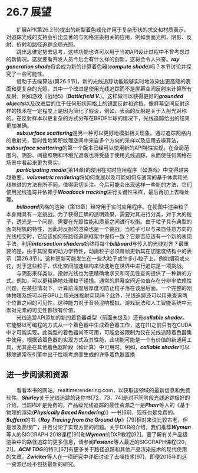 # 26.7 展望
&emsp;&emsp;扩展API(第26.2节)提出的新型着色器允许用于复杂形状的求交和材质表示。对追踪光线的支持会引出显著的与网格渲染相关的应用，例如表面光照、阴影、反射、折射和路径追踪全局光照。  
&emsp;&emsp;跳出思维定势去思考，这些功能也许可以用于当初API设计过程中不曾考虑过的新情况。这就要看开发人员今后会有什么样的创新，这将会令人兴奋。***ray generation shade***将会成为新的计算着色器(***compute shade***)吗？本节讨论并探究了一些可能性。  
&emsp;&emsp;借助于去噪算法(第26.5节)，新的光线追踪功能能够实时地渲染出更高级的表面和更复杂的光照。其中一个改进是使用光线追踪而不是屏幕空间反射来计算所有反射，例如游戏《战地5》(***Battlefield V.***)。这样做可以获得更好的***grounded objects***以及改进后的位于任何形状网格上的镜面反射和遮挡。像屏幕空间反射这样的技术在一定程度上是因为简化了假设，例如，表面的反射是关于入射光对称的。在反射样本以更复杂的方式分布在BRDF半球的情况下，光线追踪给出的结果更加准确。  
&emsp;&emsp;***subsurface scattering***是另一种可以更好地模拟相关现象。通过追踪网格内的散射光，暂时性地累积纹理空间中来自多个方向的采样以及应用去噪算法，***subsurface scattering***的第一个版本已经可以使用新的API特性实现。在全局范围内，阴影、间接照明和环境光遮蔽也将受益于使用光线追踪，从而使任何网格在场景中看起来更为真实。  
&emsp;&emsp;***participating media***(第14章)的使用在实时应用程序（如游戏）中变得越来越重要。***volumetric rendering***将如何发展以及可能如何与通常的基于体素和光线推进的方法有所不同，值得密切关注。今后可能会出现这样一些新的方法，它们使用光线追踪并依赖于***Woodcock tracking***进行关键性采样，最后再加上去噪处理。  
&emsp;&emsp;***billboard***风格的渲染（第13章）经常用于实时应用程序。在视图中渲染粒子本身就具有一定挑战。为了获得正确的透明效果，需要对其进行分类，对于大的粒子，透光是一个问题，需要在光照性能和质量之间进行权衡。由于粒子具有典型的面向相机的特性，因此对反射的渲染也是一个挑战。当粒子可以与来自任意方向的光线相交时，它应该如何在路径追踪框架中保持一致？它是否应该有一个新的表现手法，利用***intersection shaders***始终将每个***billboard***与传入的光线对齐？最重要的是，由于其固有的动力学特性，动画粒子必须每帧更新其在加速度结构中的表示（第26.3节）。这种更新可能发生在一些大粒子或许多小粒子上，例如烟羽或火花，对于这些粒子，优化空间加速结构来快速地在世界中进行追踪是一项挑战。  
&emsp;&emsp;与阴影采样类似，投射光线也为更精确地求交和可见性查询提供了一种新的方式。例如，可以更精确地处理粒子碰撞。通常的屏幕空间近似值存在分辨率依赖性问题，在某些情况下，计算前深度层厚度可防止粒子落在该层后面。一个完整的刚体物理系统可以在GPU上用光线投射实现吗？此外，光线追踪还可以用来查询两个位置之间的可见性。这种能力对于音频混响模拟、游戏玩法和人工智能系统中元素对元素的可见性都很有价值。  
&emsp;&emsp;光线追踪API添加的新的着色器类型（前面未提及）还有***callable shader***。它能够以可编程的方式从一个着色器中生成着色器工作，这在[1]之前只有在CUDA中才可能实现。此类型的着色器尚不可用，可能会被限制为仅在光线追踪着色器集中使用。根据该着色器的实现方式及其性能，此功能可能是一个有价值的新通用工具，尤其是在其他着色器阶段（如计算）中可用时。例如，***callable shader***可以移除通常在引擎中出于性能考虑而生成的许多着色器置换

## 进一步阅读和资源
&emsp;&emsp;看看本书的网站，realtimerendering.com，以获取该领域的最新信息和免费软件。***Shirley***关于光线追踪的迷你书[72，73，74]是对不同阶段光线追踪极好的介绍，当前PDF是免费的。产品级光线追踪的最佳资源之一是***Pharr***等人的《基于物理的渲染(***Physically Based Rendering***)》一书[66]，现在也是免费的。***Suffern***的书《***Ray Tracing from the Ground Up***》[79]相对来说比较古老，但是涉及面很广，并且讨论了实现方面的问题。关于DXR的介绍，我们推荐***Wyman***等人的SIGGRAPH 2018课程[91]和***Wyman***的DXR教程[92]。要了解有关产品级渲染中的路径追踪的更多信息，请参阅***Fasione***等人最近的SIGGRAPH课程[20，21]。***ACM TOG***的特刊[67]有更多关于路径追踪和其他产品渲染技术的现代使用的文章。***Zwicker***等人在一项研究中详细讨论了去噪技术[97]，即便2015年的这一资源已经不包括最新的研究。


